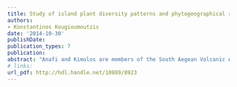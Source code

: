 ```yaml
---
title: Study of island plant diversity patterns and phytogeographical relationships with modern techniques
authors:
- Konstantinos Kougioumoutzis
date: '2014-10-30'
publishDate: 
publication_types: 7
publication:
abstract: "Anafi and Kimolos are members of the South Aegean Volcanic Arc (SAVA) and together with Folegandros belong to the phytogeographical region of the Cyclades (KIK). In the present study we investigate the flora of each of these three islands: Anafi hosts 635 taxa (181 new records), Kimolos 443 taxa (225 new records) and Folegandros 474 taxa (145 new records). Folegandros has the highest percentage of Greek endemics in the phytogeographical area of the Cyclades (8.55%), while Kimolos has the highest percentage of Greek endemics in the SAVA (6.88%), followed by Anafi (5.99%). Furthermore, the known distribution of the endemics Anthemis rigida subsp. liguliflora (Kimolos), Sedum eriocarpum subsp. eriocarpum (Kimolos), Sedum littoreum var. creticum (Anafi) and Sternbergia greuteriana (Anafi and Folegandros) is expanded, being reported for the first time for the phytogeographical region of the Cyclades. Moreover, the indigenous presence of Phoenix theophrasti in Anafi, and therefore in the phytogeographical region of the Cyclades, is confirmed, as several individuals were found to occupy similar ecological niches (in four different locations) as in the locus classicus. We also investigated the biotic and abiotic factors that affect plant species richness in the phytogeographical region of the Cyclades (KIK) and identified the plant diversity hotspots in the same region. Area and geodiversity explained a large proportion of variance for the native taxa found in KIK. Moreover, area, maximum elevation, mean annual precipitation and human population density explained a large proportion of variance for the Greek endemic taxa found in KIK. Maximum elevation was the only factor that explained a large proportion of variance for the Cycladian endemic taxa, while the shortest distance from the nearest mainland emerged as a significant explanatory variable, but with relatively weak predictive power, regarding the South Aegean endemic taxa found in KIK. Furthermore, Anafi, Amorgos and Folegandros were found to be endemic plant diversity hotspots in KIK, while Anafi was found to be the most important plant diversity hotspot in the South Aegean Sea, followed by the vast majority of the members of the SAVA, together with Serifos. We also investigated the phytogeographical relationships of the islands comprising the phytogeographical region of the Cyclades (KIK), by following a network analytical approach through applying a module-detecting algorithm. We identified biogeographical modules within KIK and we explained the causes that lie behind their formation. The phytogeographical region of the Cyclades is divided in five biogeographical modules, the borders of which correspond remarkably well to the palaeogeographical and climatic compartmentalization of the Cyclades, and show a striking similarity to the region’s palaeogeographical history since the Last Glacial Maximum (LGM). The identified module borders may indicate the main borderline for which islands are sinks or stepping stones for migration and colonization from the phytogeographical regions encircling that of the Cyclades. The absence of several Peloponnese and East Aegean endemics from the Cyclades (“Kykladenfenster”) can be attributed to the fact that the Cyclades may have acted as an ecogeographical filter for the distribution of several plant lineages."
# links:
url_pdf: http://hdl.handle.net/10889/8923 
---
```

